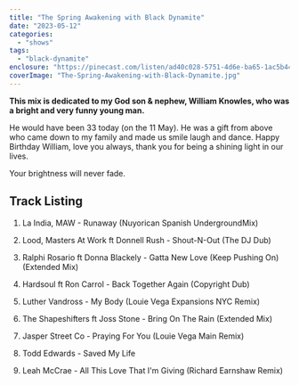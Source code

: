 ```yaml
---
title: "The Spring Awakening with Black Dynamite"
date: "2023-05-12"
categories: 
  - "shows"
tags: 
  - "black-dynamite"
enclosure: "https://pinecast.com/listen/ad40c028-5751-4d6e-ba65-1ac5b44e69af.mp3 63857724 audio/mpeg "
coverImage: "The-Spring-Awakening-with-Black-Dynamite.jpg"
---
```


**This mix is dedicated to my God son & nephew, William Knowles, who was a bright and very funny young man.**

He would have been 33 today (on the 11 May). He was a gift from above who came down to my family and made us smile laugh and dance. Happy Birthday William, love you always, thank you for being a shining light in our lives.

Your brightness will never fade.

## Track Listing

1. La India, MAW - Runaway (Nuyorican Spanish UndergroundMix)

3. Lood, Masters At Work ft Donnell Rush - Shout-N-Out (The DJ Dub)

5. Ralphi Rosario ft Donna Blackely - Gatta New Love (Keep Pushing On) (Extended Mix)

7. Hardsoul ft Ron Carrol - Back Together Again (Copyright Dub)

9. Luther Vandross - My Body (Louie Vega Expansions NYC Remix)

11. The Shapeshifters ft Joss Stone - Bring On The Rain (Extended Mix)

13. Jasper Street Co - Praying For You (Louie Vega Main Remix)

15. Todd Edwards - Saved My Life

17. Leah McCrae - All This Love That I'm Giving (Richard Earnshaw Remix)
